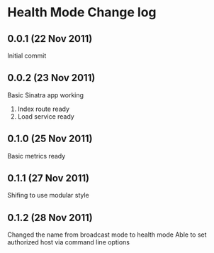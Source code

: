# Health Mode Change log

## 0.0.1 (22 Nov 2011)

Initial commit

## 0.0.2 (23 Nov 2011)

Basic Sinatra app working
  1. Index route ready
  2. Load service ready

## 0.1.0 (25 Nov 2011)

Basic metrics ready

## 0.1.1 (27 Nov 2011)

Shifing to use modular style

## 0.1.2 (28 Nov 2011)

Changed the name from broadcast mode to health mode
Able to set authorized host via command line options
